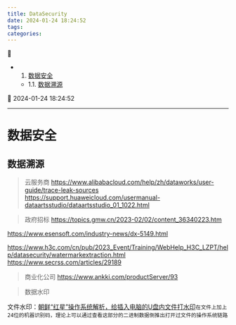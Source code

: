 ```yaml
---
title: DataSecurity
date: 2024-01-24 18:24:52
tags: 
categories: 
---
```



💠

- 1. [数据安全](#数据安全)
    - 1.1. [数据溯源](#数据溯源)

💠 2024-01-24 18:24:52
****************************************
# 数据安全

## 数据溯源
> 云服务商
https://www.alibabacloud.com/help/zh/dataworks/user-guide/trace-leak-sources
https://support.huaweicloud.com/usermanual-dataartsstudio/dataartsstudio_01_1022.html


> 政府招标
https://topics.gmw.cn/2023-02/02/content_36340223.htm



https://www.esensoft.com/industry-news/dx-5149.html

https://www.h3c.com/cn/pub/2023_Event/Training/WebHelp_H3C_LZPT/help/datasecurity/watermarkextraction.html
https://www.secrss.com/articles/29189

> 商业化公司
https://www.ankki.com/productServer/93


> 数据水印

文件水印：[朝鲜“红星”操作系统解析，给插入电脑的U盘内文件打水印](https://www.thepaper.cn/newsDetail_forward_1414238)`在文件上加上24位的机器识别码，理论上可以通过查看这部分的二进制数据倒推出打开过文件的操作系统链路`
